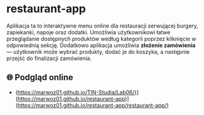 # restaurant-app
Aplikacja ta to interaktywne menu online dla restauracji serwującej burgery, zapiekanki, napoje oraz dodatki. Umożliwia użytkownikowi łatwe przeglądanie dostępnych produktów według kategorii poprzez kliknięcie w odpowiednią sekcję. 
Dodatkowo aplikacja umożliwia **złożenie zamówienia** — użytkownik może wybrać produkty, dodać je do koszyka, a następnie przejść do finalizacji zamówienia.

## 🌐 Podgląd online
-  (https://marwoz01.github.io/TIN-Studia/Lab06/)](https://marwoz01.github.io/restaurant-app)](https://marwoz01.github.io/restaurant-app/restaurant-app/)
